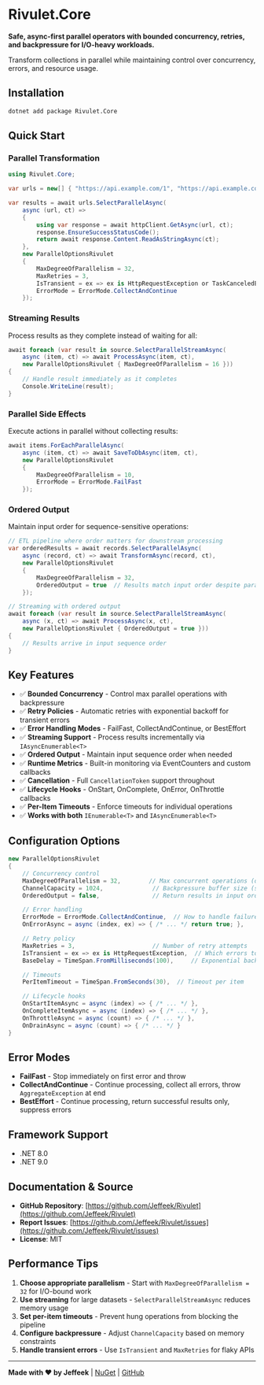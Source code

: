 # Rivulet.Core

**Safe, async-first parallel operators with bounded concurrency, retries, and backpressure for I/O-heavy workloads.**

Transform collections in parallel while maintaining control over concurrency, errors, and resource usage.

## Installation

```bash
dotnet add package Rivulet.Core
```

## Quick Start

### Parallel Transformation

```csharp
using Rivulet.Core;

var urls = new[] { "https://api.example.com/1", "https://api.example.com/2", /* ... */ };

var results = await urls.SelectParallelAsync(
    async (url, ct) =>
    {
        using var response = await httpClient.GetAsync(url, ct);
        response.EnsureSuccessStatusCode();
        return await response.Content.ReadAsStringAsync(ct);
    },
    new ParallelOptionsRivulet
    {
        MaxDegreeOfParallelism = 32,
        MaxRetries = 3,
        IsTransient = ex => ex is HttpRequestException or TaskCanceledException,
        ErrorMode = ErrorMode.CollectAndContinue
    });
```

### Streaming Results

Process results as they complete instead of waiting for all:

```csharp
await foreach (var result in source.SelectParallelStreamAsync(
    async (item, ct) => await ProcessAsync(item, ct),
    new ParallelOptionsRivulet { MaxDegreeOfParallelism = 16 }))
{
    // Handle result immediately as it completes
    Console.WriteLine(result);
}
```

### Parallel Side Effects

Execute actions in parallel without collecting results:

```csharp
await items.ForEachParallelAsync(
    async (item, ct) => await SaveToDbAsync(item, ct),
    new ParallelOptionsRivulet
    {
        MaxDegreeOfParallelism = 10,
        ErrorMode = ErrorMode.FailFast
    });
```

### Ordered Output

Maintain input order for sequence-sensitive operations:

```csharp
// ETL pipeline where order matters for downstream processing
var orderedResults = await records.SelectParallelAsync(
    async (record, ct) => await TransformAsync(record, ct),
    new ParallelOptionsRivulet
    {
        MaxDegreeOfParallelism = 32,
        OrderedOutput = true  // Results match input order despite parallel processing
    });

// Streaming with ordered output
await foreach (var result in source.SelectParallelStreamAsync(
    async (x, ct) => await ProcessAsync(x, ct),
    new ParallelOptionsRivulet { OrderedOutput = true }))
{
    // Results arrive in input sequence order
}
```

## Key Features

- ✅ **Bounded Concurrency** - Control max parallel operations with backpressure
- ✅ **Retry Policies** - Automatic retries with exponential backoff for transient errors
- ✅ **Error Handling Modes** - FailFast, CollectAndContinue, or BestEffort
- ✅ **Streaming Support** - Process results incrementally via `IAsyncEnumerable<T>`
- ✅ **Ordered Output** - Maintain input sequence order when needed
- ✅ **Runtime Metrics** - Built-in monitoring via EventCounters and custom callbacks
- ✅ **Cancellation** - Full `CancellationToken` support throughout
- ✅ **Lifecycle Hooks** - OnStart, OnComplete, OnError, OnThrottle callbacks
- ✅ **Per-Item Timeouts** - Enforce timeouts for individual operations
- ✅ **Works with both** `IEnumerable<T>` and `IAsyncEnumerable<T>`

## Configuration Options

```csharp
new ParallelOptionsRivulet
{
    // Concurrency control
    MaxDegreeOfParallelism = 32,        // Max concurrent operations (default: CPU cores)
    ChannelCapacity = 1024,              // Backpressure buffer size (streaming only)
    OrderedOutput = false,               // Return results in input order (default: false)

    // Error handling
    ErrorMode = ErrorMode.CollectAndContinue,  // How to handle failures
    OnErrorAsync = async (index, ex) => { /* ... */ return true; },

    // Retry policy
    MaxRetries = 3,                      // Number of retry attempts
    IsTransient = ex => ex is HttpRequestException,  // Which errors to retry
    BaseDelay = TimeSpan.FromMilliseconds(100),     // Exponential backoff base

    // Timeouts
    PerItemTimeout = TimeSpan.FromSeconds(30),  // Timeout per item

    // Lifecycle hooks
    OnStartItemAsync = async (index) => { /* ... */ },
    OnCompleteItemAsync = async (index) => { /* ... */ },
    OnThrottleAsync = async (count) => { /* ... */ },
    OnDrainAsync = async (count) => { /* ... */ }
}
```

## Error Modes

- **FailFast** - Stop immediately on first error and throw
- **CollectAndContinue** - Continue processing, collect all errors, throw `AggregateException` at end
- **BestEffort** - Continue processing, return successful results only, suppress errors

## Framework Support

- .NET 8.0
- .NET 9.0

## Documentation & Source

- **GitHub Repository**: [https://github.com/Jeffeek/Rivulet](https://github.com/Jeffeek/Rivulet)
- **Report Issues**: [https://github.com/Jeffeek/Rivulet/issues](https://github.com/Jeffeek/Rivulet/issues)
- **License**: MIT

## Performance Tips

1. **Choose appropriate parallelism** - Start with `MaxDegreeOfParallelism = 32` for I/O-bound work
2. **Use streaming** for large datasets - `SelectParallelStreamAsync` reduces memory usage
3. **Set per-item timeouts** - Prevent hung operations from blocking the pipeline
4. **Configure backpressure** - Adjust `ChannelCapacity` based on memory constraints
5. **Handle transient errors** - Use `IsTransient` and `MaxRetries` for flaky APIs

---

**Made with ❤️ by Jeffeek** | [NuGet](https://www.nuget.org/packages/Rivulet.Core/) | [GitHub](https://github.com/Jeffeek/Rivulet)
